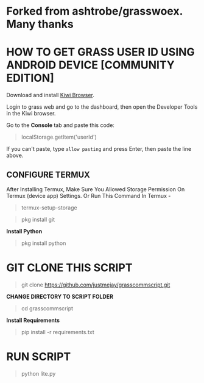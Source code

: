 # **Forked from ashtrobe/grasswoex. Many thanks**

# **HOW TO GET GRASS USER ID USING ANDROID DEVICE [COMMUNITY EDITION]**  

Download and install [Kiwi Browser](https://play.google.com/store/apps/details?id=com.kiwibrowser.browser&hl=en).

Login to grass web and go to the dashboard, then open the Developer Tools in the Kiwi browser.

Go to the **Console** tab and paste this code:

> localStorage.getItem('userId')

If you can't paste, type `allow pasting` and press Enter, then paste the line above.

## **CONFIGURE TERMUX**

After Installing Termux, Make Sure You Allowed Storage Permission On Termux (device app) Settings. Or Run This Command In Termux -

> termux-setup-storage

> pkg install git

**Install Python**

> pkg install python
 
# **GIT CLONE THIS SCRIPT**

> git clone https://github.com/justmejay/grasscommscript.git

**CHANGE DIRECTORY TO SCRIPT FOLDER**

> cd grasscommscript

**Install Requirements**

> pip install -r requirements.txt

# RUN SCRIPT
> python lite.py

